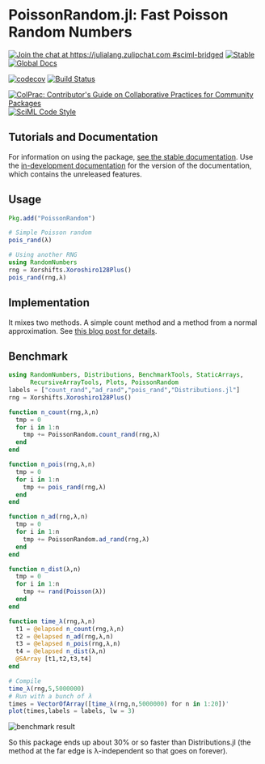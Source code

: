# PoissonRandom.jl: Fast Poisson Random Numbers

[![Join the chat at https://julialang.zulipchat.com #sciml-bridged](https://img.shields.io/static/v1?label=Zulip&message=chat&color=9558b2&labelColor=389826)](https://julialang.zulipchat.com/#narrow/stream/279055-sciml-bridged)
[![Stable](https://img.shields.io/badge/docs-stable-blue.svg)](http://poissonrandom.sciml.ai/stable/)
[![Global Docs](https://img.shields.io/badge/docs-SciML-blue.svg)](https://docs.sciml.ai/dev/modules/PoissonRandom/)

[![codecov](https://codecov.io/gh/SciML/PoissonRandom.jl/branch/master/graph/badge.svg)](https://codecov.io/gh/SciML/PoissonRandom.jl)
[![Build Status](https://github.com/SciML/PoissonRandom.jl/workflows/CI/badge.svg)](https://github.com/SciML/PoissonRandom.jl/actions?query=workflow%3ACI)

[![ColPrac: Contributor's Guide on Collaborative Practices for Community Packages](https://img.shields.io/badge/ColPrac-Contributor's%20Guide-blueviolet)](https://github.com/SciML/ColPrac)
[![SciML Code Style](https://img.shields.io/static/v1?label=code%20style&message=SciML&color=9558b2&labelColor=389826)](https://github.com/SciML/SciMLStyle)

## Tutorials and Documentation

For information on using the package,
[see the stable documentation](https://poissonrandom.sciml.ai/stable/). Use the
[in-development documentation](https://poissonrandom.sciml.ai/dev/) for the version of
the documentation, which contains the unreleased features.

## Usage

```julia
Pkg.add("PoissonRandom")

# Simple Poisson random
pois_rand(λ)

# Using another RNG
using RandomNumbers
rng = Xorshifts.Xoroshiro128Plus()
pois_rand(rng,λ)
```

## Implementation

It mixes two methods. A simple count method and a method from a normal approximation.
See [this blog post for details](https://www.johndcook.com/blog/2010/06/14/generating-poisson-random-values/).

## Benchmark

```julia
using RandomNumbers, Distributions, BenchmarkTools, StaticArrays,
      RecursiveArrayTools, Plots, PoissonRandom
labels = ["count_rand","ad_rand","pois_rand","Distributions.jl"]
rng = Xorshifts.Xoroshiro128Plus()

function n_count(rng,λ,n)
  tmp = 0
  for i in 1:n
    tmp += PoissonRandom.count_rand(rng,λ)
  end
end

function n_pois(rng,λ,n)
  tmp = 0
  for i in 1:n
    tmp += pois_rand(rng,λ)
  end
end

function n_ad(rng,λ,n)
  tmp = 0
  for i in 1:n
    tmp += PoissonRandom.ad_rand(rng,λ)
  end
end

function n_dist(λ,n)
  tmp = 0
  for i in 1:n
    tmp += rand(Poisson(λ))
  end
end

function time_λ(rng,λ,n)
  t1 = @elapsed n_count(rng,λ,n)
  t2 = @elapsed n_ad(rng,λ,n)
  t3 = @elapsed n_pois(rng,λ,n)
  t4 = @elapsed n_dist(λ,n)
  @SArray [t1,t2,t3,t4]
end

# Compile
time_λ(rng,5,5000000)
# Run with a bunch of λ
times = VectorOfArray([time_λ(rng,n,5000000) for n in 1:20])'
plot(times,labels = labels, lw = 3)
```

![benchmark result](https://user-images.githubusercontent.com/1814174/40387004-1e377776-5dc0-11e8-88a2-2d9cb12db984.png)

So this package ends up about 30% or so faster than Distributions.jl (the method
at the far edge is λ-independent so that goes on forever).
